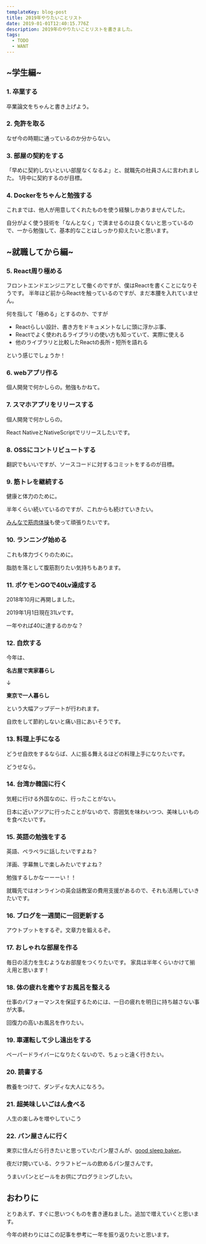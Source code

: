 ```yaml
---
templateKey: blog-post
title: 2019年やりたいことリスト
date: 2019-01-01T12:40:15.776Z
description: 2019年のやりたいことリストを書きました。
tags:
  - TODO
  - WANT
---
```

## ~学生編~
### 1. 卒業する
卒業論文をちゃんと書き上げよう。

### 2. 免許を取る
なぜ今の時期に通っているのか分からない。

### 3. 部屋の契約をする
「早めに契約しないといい部屋なくなるよ」と、就職先の社員さんに言われました。
1月中に契約するのが目標。

### 4. Dockerをちゃんと勉強する
これまでは、他人が用意してくれたものを使う経験しかありませんでした。

自分がよく使う技術を「なんとなく」で済ませるのは良くないと思っているので、一から勉強して、基本的なことはしっかり抑えたいと思います。

## ~就職してから編~
### 5. React周り極める
フロントエンドエンジニアとして働くのですが、僕はReactを書くことになりそうです。
半年ほど前からReactを触っているのですが、まだ本腰を入れていません。

何を指して「極める」とするのか、ですが

- Reactらしい設計、書き方をドキュメントなしに頭に浮かぶ事、
- Reactでよく使われるライブラリの使い方も知っていて、実際に使える
- 他のライブラリと比較したReactの長所・短所を語れる

という感じでしょうか！

### 6. webアプリ作る
個人開発で何かしらの。勉強もかねて。

### 7. スマホアプリをリリースする
個人開発で何かしらの。

React NativeとNativeScriptでリリースしたいです。

### 8. OSSにコントリビュートする
翻訳でもいいですが、ソースコードに対するコミットをするのが目標。

### 9. 筋トレを継続する
健康と体力のために。

半年くらい続いているのですが、これからも続けていきたい。

[みんなで筋肉体操](http://www4.nhk.or.jp/P4975/)も使って頑張りたいです。

### 10. ランニング始める
これも体力づくりのために。

脂肪を落として腹筋割りたい気持ちもあります。

### 11. ポケモンGOで40Lv達成する
2018年10月に再開しました。

2019年1月1日現在31Lvです。

一年やれば40に達するのかな？

### 12. 自炊する
今年は、


**名古屋で実家暮らし**

   ↓

**東京で一人暮らし**

という大幅アップデートが行われます。

自炊をして節約しないと痛い目にあいそうです。

### 13. 料理上手になる
どうせ自炊をするならば、人に振る舞えるほどの料理上手になりたいです。

どうせなら。


### 14. 台湾か韓国に行く
気軽に行ける外国なのに、行ったことがない。

日本に近いアジアに行ったことがないので、雰囲気を味わいつつ、美味しいものを食べたいです。

### 15. 英語の勉強をする
英語、ペラペラに話したいですよね？

洋画、字幕無しで楽しみたいですよね？

勉強するしかなーーーい！！

就職先ではオンラインの英会話教室の費用支援があるので、それも活用していきたいです。

### 16. ブログを一週間に一回更新する
アウトプットをするぞ。文章力を鍛えるぞ。

### 17. おしゃれな部屋を作る
毎日の活力を生むようなお部屋をつくりたいです。
家具は半年くらいかけて揃え用と思います！

### 18. 体の疲れを癒やすお風呂を整える
仕事のパフォーマンスを保証するためには、一日の疲れを明日に持ち越さない事が大事。

回復力の高いお風呂を作りたい。

### 19. 車運転して少し遠出をする
ペーパードライバーになりたくないので、ちょっと遠く行きたい。

### 20. 読書する
教養をつけて、ダンディな大人になろう。

### 21. 超美味しいごはん食べる
人生の楽しみを増やしていこう

### 22. パン屋さんに行く
東京に住んだら行きたいと思っていたパン屋さんが、[good sleep baker](http://goodsleepbaker.com/)。

夜だけ開いている、クラフトビールの飲めるパン屋さんです。

うまいパンとビールをお供にプログラミングしたい。

## おわりに
とりあえず、すぐに思いつくものを書き連ねました。追加で増えていくと思います。

今年の終わりにはこの記事を参考に一年を振り返りたいと思います。

